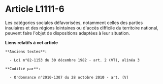 # Article L1111-6

Les catégories sociales défavorisées, notamment celles des parties insulaires et des régions lointaines ou d'accès difficile
du territoire national, peuvent faire l'objet de dispositions adaptées à leur situation.

**Liens relatifs à cet article**

	**Anciens textes**:

	  - Loi n°82-1153 du 30 décembre 1982 - art. 2 (VT), alinéa 3

	**Codifié par**:

	  - Ordonnance n°2010-1307 du 28 octobre 2010 - art. (V)
